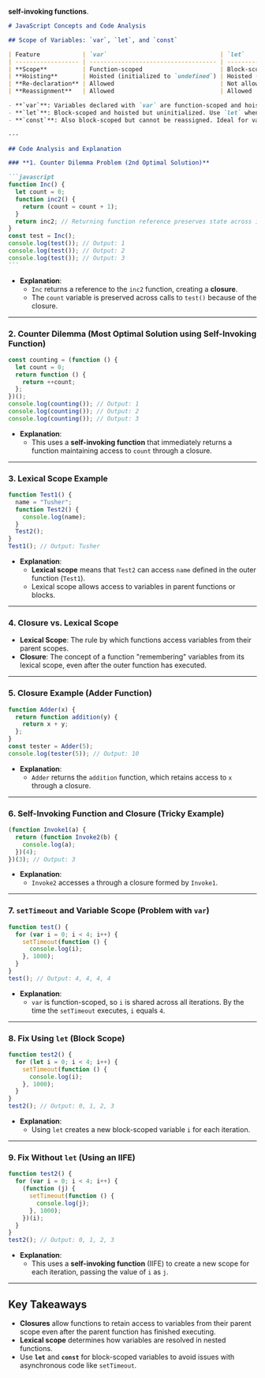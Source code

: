 **self-invoking functions**.

````markdown
# JavaScript Concepts and Code Analysis

## Scope of Variables: `var`, `let`, and `const`

| Feature            | `var`                                | `let`                     | `const`                                          |
| ------------------ | ------------------------------------ | ------------------------- | ------------------------------------------------ |
| **Scope**          | Function-scoped                      | Block-scoped              | Block-scoped                                     |
| **Hoisting**       | Hoisted (initialized to `undefined`) | Hoisted (uninitialized)   | Hoisted (uninitialized)                          |
| **Re-declaration** | Allowed                              | Not allowed in same block | Not allowed in same block                        |
| **Reassignment**   | Allowed                              | Allowed                   | Not allowed (except for object/array properties) |

- **`var`**: Variables declared with `var` are function-scoped and hoisted. They can be re-declared and reassigned.
- **`let`**: Block-scoped and hoisted but uninitialized. Use `let` when you need to reassign a variable within a block.
- **`const`**: Also block-scoped but cannot be reassigned. Ideal for values that should remain constant.

---

## Code Analysis and Explanation

### **1. Counter Dilemma Problem (2nd Optimal Solution)**

```javascript
function Inc() {
  let count = 0;
  function inc2() {
    return (count = count + 1);
  }
  return inc2; // Returning function reference preserves state across invocations
}
const test = Inc();
console.log(test()); // Output: 1
console.log(test()); // Output: 2
console.log(test()); // Output: 3
```
````

- **Explanation**:
  - `Inc` returns a reference to the `inc2` function, creating a **closure**.
  - The `count` variable is preserved across calls to `test()` because of the closure.

---

### **2. Counter Dilemma (Most Optimal Solution using Self-Invoking Function)**

```javascript
const counting = (function () {
  let count = 0;
  return function () {
    return ++count;
  };
})();
console.log(counting()); // Output: 1
console.log(counting()); // Output: 2
console.log(counting()); // Output: 3
```

- **Explanation**:
  - This uses a **self-invoking function** that immediately returns a function maintaining access to `count` through a closure.

---

### **3. Lexical Scope Example**

```javascript
function Test1() {
  name = "Tusher";
  function Test2() {
    console.log(name);
  }
  Test2();
}
Test1(); // Output: Tusher
```

- **Explanation**:
  - **Lexical scope** means that `Test2` can access `name` defined in the outer function (`Test1`).
  - Lexical scope allows access to variables in parent functions or blocks.

---

### **4. Closure vs. Lexical Scope**

- **Lexical Scope**: The rule by which functions access variables from their parent scopes.
- **Closure**: The concept of a function "remembering" variables from its lexical scope, even after the outer function has executed.

---

### **5. Closure Example (Adder Function)**

```javascript
function Adder(x) {
  return function addition(y) {
    return x + y;
  };
}
const tester = Adder(5);
console.log(tester(5)); // Output: 10
```

- **Explanation**:
  - `Adder` returns the `addition` function, which retains access to `x` through a closure.

---

### **6. Self-Invoking Function and Closure (Tricky Example)**

```javascript
(function Invoke1(a) {
  return (function Invoke2(b) {
    console.log(a);
  })(4);
})(3); // Output: 3
```

- **Explanation**:
  - `Invoke2` accesses `a` through a closure formed by `Invoke1`.

---

### **7. `setTimeout` and Variable Scope (Problem with `var`)**

```javascript
function test() {
  for (var i = 0; i < 4; i++) {
    setTimeout(function () {
      console.log(i);
    }, 1000);
  }
}
test(); // Output: 4, 4, 4, 4
```

- **Explanation**:
  - `var` is function-scoped, so `i` is shared across all iterations. By the time the `setTimeout` executes, `i` equals `4`.

---

### **8. Fix Using `let` (Block Scope)**

```javascript
function test2() {
  for (let i = 0; i < 4; i++) {
    setTimeout(function () {
      console.log(i);
    }, 1000);
  }
}
test2(); // Output: 0, 1, 2, 3
```

- **Explanation**:
  - Using `let` creates a new block-scoped variable `i` for each iteration.

---

### **9. Fix Without `let` (Using an IIFE)**

```javascript
function test2() {
  for (var i = 0; i < 4; i++) {
    (function (j) {
      setTimeout(function () {
        console.log(j);
      }, 1000);
    })(i);
  }
}
test2(); // Output: 0, 1, 2, 3
```

- **Explanation**:
  - This uses a **self-invoking function** (IIFE) to create a new scope for each iteration, passing the value of `i` as `j`.

---

## Key Takeaways

- **Closures** allow functions to retain access to variables from their parent scope even after the parent function has finished executing.
- **Lexical scope** determines how variables are resolved in nested functions.
- Use **`let`** and **`const`** for block-scoped variables to avoid issues with asynchronous code like `setTimeout`.

```

```
